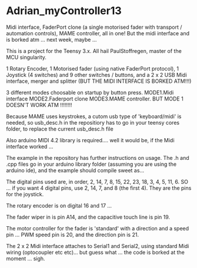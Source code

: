 # Adrian_myController13
Midi interface, FaderPort clone (a single motorised fader with transport / automation controls), MAME controller, all in one!  But the midi interface and is borked atm ... next week, maybe ...

This is a project for the Teensy 3.x.  All hail PaulStoffregen, master of the MCU singularity.

1 Rotary Encoder, 1 Motorised fader (using native FaderPort protocol), 1 Joystick (4 switches) and 9 other switches / buttons, and a 2 x 2 USB Midi interface, merger and splitter (BUT THE MIDI INTERFACE IS BORKED ATM!!!)

3 different modes choosable on startup by button press. MODE1.Midi interface MODE2.Faderport clone MODE3.MAME controller. BUT MODE 1 DOESN'T WORK ATM !!!!!!!!

Because MAME uses keystrokes, a cutom usb type of 'keyboard/midi' is needed, so usb_desc.h in the repositiory has to go in your teensy cores folder, to replace the current usb_desc.h file

Also arduino MIDI 4.2 library is required.... well it would be, if the Midi interface worked ...

The example in the repository has further instructions on usage.  The .h and .cpp files go in your arduino library folder (assuming you are using the arduino ide), and the example should compile sweet as...

The digital pins used are, in order, 2, 14, 7, 8, 15, 22, 23, 18, 3, 4, 5, 11, 6. SO ... if you want 4 digital pins, use 2, 14, 7, and 8 (the first 4).  They are the pins for the joystick.

The rotary encoder is on digital 16 and 17 ...

The fader wiper in is pin A14, and the capacitive touch line is pin 19.

The motor controller for the fader is 'standard' with a direction and a speed pin ... PWM speed pin is 20, and the direction pin is 21.

The 2 x 2 Midi interface attaches to Serial1 and Serial2, using standard Midi wiring (optocoupler etc etc)... but guess what ... the code is borked at the moment ... sigh.



